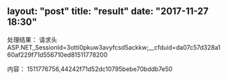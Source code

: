 layout: "post"
title: "result"
date: "2017-11-27 18:30"
---

处理结果：
请求头
ASP.NET_SessionId=3otti0pkuw3avyfcsd5ackkw;__cfduid=da07c57d328a160af229f71d556710ed81511778200

内容：
1511776756,44242f71d52dc10795bebe70bddb7e50
